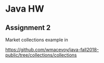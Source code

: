 # Java HW

## Assignment 2

Market collections example in

https://github.com/wmacevoy/java-fall2018-public/tree/collections/collections


